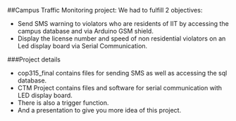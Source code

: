 ##Campus Traffic Monitoring project: 
We had to fulfill 2 objectives:
* Send SMS warning to violators who are residents of IIT by accessing the campus database and via Arduino GSM shield.
* Display the license number and speed of non residential violators on an Led display board via Serial Communication.

###Project details
* cop315_final contains files for sending SMS as well as accessing the sql database.
* CTM Project contains files and software for serial communication with LED display board.
* There is also a trigger function.
* And a presentation to give you more idea of this project.
